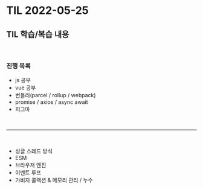 # TIL 2022-05-25

## TIL 학습/복습 내용

<br>

### 진행 목록

- js 공부
- vue 공부
- 번들러(parcel / rollup / webpack)
- promise / axios / async await
- 피그마

<br>
<hr>
<br>

- 싱글 스레드 방식
- ESM
- 브라우저 엔진
- 이벤트 루프
- 가비지 콜랙션 & 메모리 관리 / 누수

